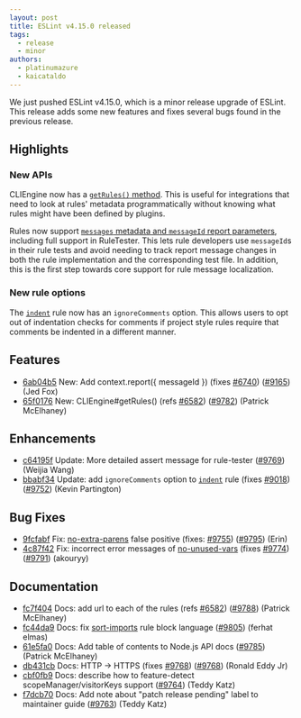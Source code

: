```yaml
---
layout: post
title: ESLint v4.15.0 released
tags:
  - release
  - minor
authors:
  - platinumazure
  - kaicataldo
---
```


We just pushed ESLint v4.15.0, which is a minor release upgrade of ESLint. This release adds some new features and fixes several bugs found in the previous release.

## Highlights

### New APIs

CLIEngine now has a [`getRules()` method](https://eslint.org/docs/developer-guide/nodejs-api#clienginegetrules). This is useful for integrations that need to look at rules' metadata programmatically without knowing what rules might have been defined by plugins.

Rules now support [`messages` metadata and `messageId` report parameters](https://eslint.org/docs/developer-guide/working-with-rules#messageids), including full support in RuleTester. This lets rule developers use `messageId`s in their rule tests and avoid needing to track report message changes in both the rule implementation and the corresponding test file. In addition, this is the first step towards core support for rule message localization.

### New rule options

The [`indent`](/docs/rules/indent) rule now has an `ignoreComments` option. This allows users to opt out of indentation checks for comments if project style rules require that comments be indented in a different manner.

## Features

* [6ab04b5](https://github.com/eslint/eslint/commit/6ab04b5) New: Add context.report({ messageId }) (fixes [#6740](https://github.com/eslint/eslint/issues/6740)) ([#9165](https://github.com/eslint/eslint/issues/9165)) (Jed Fox)
* [65f0176](https://github.com/eslint/eslint/commit/65f0176) New: CLIEngine#getRules() (refs [#6582](https://github.com/eslint/eslint/issues/6582)) ([#9782](https://github.com/eslint/eslint/issues/9782)) (Patrick McElhaney)

## Enhancements

* [c64195f](https://github.com/eslint/eslint/commit/c64195f) Update: More detailed assert message for rule-tester ([#9769](https://github.com/eslint/eslint/issues/9769)) (Weijia Wang)
* [bbabf34](https://github.com/eslint/eslint/commit/bbabf34) Update: add `ignoreComments` option to [`indent`](/docs/rules/indent) rule (fixes [#9018](https://github.com/eslint/eslint/issues/9018)) ([#9752](https://github.com/eslint/eslint/issues/9752)) (Kevin Partington)

## Bug Fixes

* [9fcfabf](https://github.com/eslint/eslint/commit/9fcfabf) Fix: [no-extra-parens](/docs/rules/no-extra-parens) false positive (fixes: [#9755](https://github.com/eslint/eslint/issues/9755)) ([#9795](https://github.com/eslint/eslint/issues/9795)) (Erin)
* [4c87f42](https://github.com/eslint/eslint/commit/4c87f42) Fix: incorrect error messages of [no-unused-vars](/docs/rules/no-unused-vars) (fixes [#9774](https://github.com/eslint/eslint/issues/9774)) ([#9791](https://github.com/eslint/eslint/issues/9791)) (akouryy)

## Documentation

* [fc7f404](https://github.com/eslint/eslint/commit/fc7f404) Docs: add url to each of the rules (refs [#6582](https://github.com/eslint/eslint/issues/6582)) ([#9788](https://github.com/eslint/eslint/issues/9788)) (Patrick McElhaney)
* [fc44da9](https://github.com/eslint/eslint/commit/fc44da9) Docs: fix [sort-imports](/docs/rules/sort-imports) rule block language ([#9805](https://github.com/eslint/eslint/issues/9805)) (ferhat elmas)
* [61e5fa0](https://github.com/eslint/eslint/commit/61e5fa0) Docs: Add table of contents to Node.js API docs ([#9785](https://github.com/eslint/eslint/issues/9785)) (Patrick McElhaney)
* [db431cb](https://github.com/eslint/eslint/commit/db431cb) Docs: HTTP -> HTTPS (fixes [#9768](https://github.com/eslint/eslint/issues/9768)) ([#9768](https://github.com/eslint/eslint/issues/9768)) (Ronald Eddy Jr)
* [cbf0fb9](https://github.com/eslint/eslint/commit/cbf0fb9) Docs: describe how to feature-detect scopeManager/visitorKeys support ([#9764](https://github.com/eslint/eslint/issues/9764)) (Teddy Katz)
* [f7dcb70](https://github.com/eslint/eslint/commit/f7dcb70) Docs: Add note about "patch release pending" label to maintainer guide ([#9763](https://github.com/eslint/eslint/issues/9763)) (Teddy Katz)

